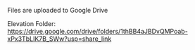Files are uploaded to Google Drive

Elevation Folder:
https://drive.google.com/drive/folders/1thBB4aJBDvQMPoab-xPx3TbLIK7B_SWw?usp=share_link
